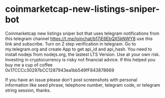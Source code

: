 # coinmarketcap-new-listings-sniper-bot
Coinmarketcap new listings sniper bot that uses 
telegram notifications from this telegram channel
https://t.me/joinchat/b17jE6EbQX5kNWY8 use this link and subscribe.
Turn on 2 step verification in telegram.
Go to my.telegram.org and create App to get api_id and api_hash.
You need to install nodejs from nodejs.org, the lastest LTS Version. 
Use at your own risk. Investing in cryptocurrency is risky not financial advice.
If this helped you buy me a cup of coffee 0x17CCCc30297bCC1287943ea1bb549fF843878669

If you have an issue please don't post screenshots with personal information like seed phrase, telephone number, telegram code, or telegram string session, thanks.
